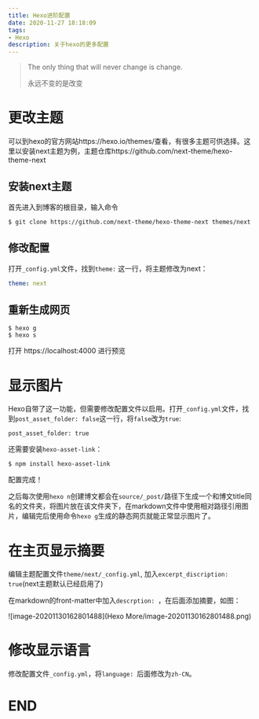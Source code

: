 ```yaml
---
title: Hexo进阶配置
date: 2020-11-27 18:18:09
tags:
- Hexo
description: 关于hexo的更多配置
---
```


> The only thing that will never change is change.
>
> 永远不变的是改变

# 更改主题

可以到hexo的官方网站https://hexo.io/themes/查看，有很多主题可供选择。这里以安装next主题为例，主题仓库https://github.com/next-theme/hexo-theme-next

## 安装next主题

首先进入到博客的根目录，输入命令

```shell
$ git clone https://github.com/next-theme/hexo-theme-next themes/next
```

## 修改配置

打开`_config.yml`文件，找到`theme:` 这一行，将主题修改为next：

```yml
theme: next
```

## 重新生成网页

```shell
$ hexo g
$ hexo s
```

打开 https://localhost:4000 进行预览

# 显示图片

Hexo自带了这一功能，但需要修改配置文件以启用。打开`_config.yml`文件，找到`post_asset_folder: false`这一行，将`false`改为`true`:

```shell
post_asset_folder: true
```

还需要安装`hexo-asset-link`：

```shell
$ npm install hexo-asset-link
```

配置完成！

之后每次使用`hexo n`创建博文都会在`source/_post/`路径下生成一个和博文title同名的文件夹，将图片放在该文件夹下，在markdown文件中使用相对路径引用图片，编辑完后使用命令`hexo g`生成的静态网页就能正常显示图片了。

# 在主页显示摘要

编辑主题配置文件`theme/next/_config.yml`, 加入`excerpt_discription: true`(next主题默认已经启用了)

在markdown的front-matter中加入`descrption: `，在后面添加摘要，如图：

![image-20201130162801488](Hexo More/image-20201130162801488.png)

# 修改显示语言

修改配置文件`_config.yml`，将`language: `后面修改为`zh-CN`。

# END